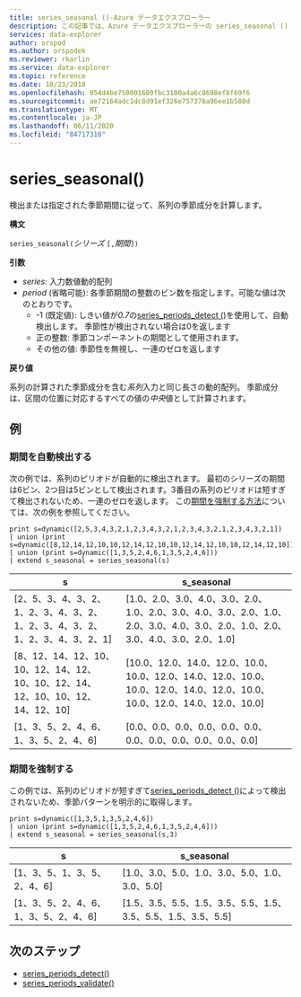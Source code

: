 ```yaml
---
title: series_seasonal ()-Azure データエクスプローラー
description: この記事では、Azure データエクスプローラーの series_seasonal () について説明します。
services: data-explorer
author: orspod
ms.author: orspodek
ms.reviewer: rkarlin
ms.service: data-explorer
ms.topic: reference
ms.date: 10/23/2018
ms.openlocfilehash: 054d4be758001609fbc3100a4a6c8698ef8f69f6
ms.sourcegitcommit: ae72164adc1dc8d91ef326e757376a96ee1b588d
ms.translationtype: MT
ms.contentlocale: ja-JP
ms.lasthandoff: 06/11/2020
ms.locfileid: "84717310"
---
```

# <a name="series_seasonal"></a>series_seasonal()

検出または指定された季節期間に従って、系列の季節成分を計算します。

**構文**

`series_seasonal(`*シリーズ* `[,`*期間*`])`

**引数**

* *series*: 入力数値動的配列
* *period* (省略可能): 各季節期間の整数のビン数を指定します。可能な値は次のとおりです。
    *  -1 (既定値): しきい値が*0.7*の[series_periods_detect ()](series-periods-detectfunction.md)を使用して、自動検出します。 季節性が検出されない場合は0を返します
    * 正の整数: 季節コンポーネントの期間として使用されます。
    * その他の値: 季節性を無視し、一連のゼロを返します

**戻り値**

系列の計算された季節成分を含む*系列*入力と同じ長さの動的配列。 季節成分は、区間の位置に対応するすべての値の*中央*値として計算されます。

## <a name="examples"></a>例

### <a name="auto-detect-the-period"></a>期間を自動検出する

次の例では、系列のピリオドが自動的に検出されます。 最初のシリーズの期間は6ビン、2つ目は5ビンとして検出されます。3番目の系列のピリオドは短すぎて検出されないため、一連のゼロを返します。 この[期間を強制する方法](#force-a-period)については、次の例を参照してください。

<!-- csl: https://help.kusto.windows.net:443/Samples -->
```kusto
print s=dynamic([2,5,3,4,3,2,1,2,3,4,3,2,1,2,3,4,3,2,1,2,3,4,3,2,1])
| union (print s=dynamic([8,12,14,12,10,10,12,14,12,10,10,12,14,12,10,10,12,14,12,10]))
| union (print s=dynamic([1,3,5,2,4,6,1,3,5,2,4,6]))
| extend s_seasonal = series_seasonal(s)
```

|s|s_seasonal|
|---|---|
|[2、5、3、4、3、2、1、2、3、4、3、2、1、2、3、4、3、2、1、2、3、4、3、2、1]|[1.0、2.0、3.0、4.0、3.0、2.0、1.0、2.0、3.0、4.0、3.0、2.0、1.0、2.0、3.0、4.0、3.0、2.0、1.0、2.0、3.0、4.0、3.0、2.0、1.0]|
|[8、12、14、12、10、10、12、14、12、10、10、12、14、12、10、10、12、14、12、10]|[10.0、12.0、14.0、12.0、10.0、10.0、12.0、14.0、12.0、10.0、10.0、12.0、14.0、12.0、10.0、10.0、12.0、14.0、12.0、10.0]|
|[1、3、5、2、4、6、1、3、5、2、4、6]|[0.0、0.0、0.0、0.0、0.0、0.0、0.0、0.0、0.0、0.0、0.0、0.0]|

### <a name="force-a-period"></a>期間を強制する

この例では、系列のピリオドが短すぎて[series_periods_detect ()](series-periods-detectfunction.md)によって検出されないため、季節パターンを明示的に取得します。

<!-- csl: https://help.kusto.windows.net:443/Samples -->
```kusto
print s=dynamic([1,3,5,1,3,5,2,4,6]) 
| union (print s=dynamic([1,3,5,2,4,6,1,3,5,2,4,6]))
| extend s_seasonal = series_seasonal(s,3)
```

|s|s_seasonal|
|---|---|
|[1、3、5、1、3、5、2、4、6]|[1.0、3.0、5.0、1.0、3.0、5.0、1.0、3.0、5.0]|
|[1、3、5、2、4、6、1、3、5、2、4、6]|[1.5、3.5、5.5、1.5、3.5、5.5、1.5、3.5、5.5、1.5、3.5、5.5]|
 
## <a name="next-steps"></a>次のステップ

* [series_periods_detect()](series-periods-detectfunction.md)
* [series_periods_validate()](series-periods-validatefunction.md)
